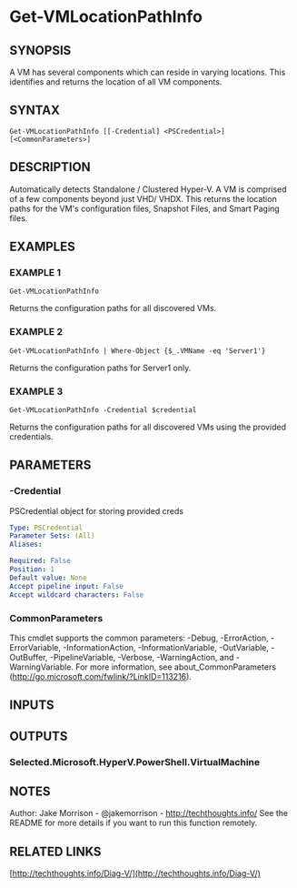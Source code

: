 ﻿---
external help file: Diag-V-help.xml
Module Name: Diag-V
online version: http://techthoughts.info/Diag-V/
schema: 2.0.0
---

# Get-VMLocationPathInfo

## SYNOPSIS
A VM has several components which can reside in varying locations.
This identifies and returns the location of all VM components.

## SYNTAX

```
Get-VMLocationPathInfo [[-Credential] <PSCredential>] [<CommonParameters>]
```

## DESCRIPTION
Automatically detects Standalone / Clustered Hyper-V.
A VM is comprised of a few components beyond just VHD/ VHDX.
This returns the location paths for the VM's configuration files, Snapshot Files, and Smart Paging files.

## EXAMPLES

### EXAMPLE 1
```
Get-VMLocationPathInfo
```

Returns the configuration paths for all discovered VMs.

### EXAMPLE 2
```
Get-VMLocationPathInfo | Where-Object {$_.VMName -eq 'Server1'}
```

Returns the configuration paths for Server1 only.

### EXAMPLE 3
```
Get-VMLocationPathInfo -Credential $credential
```

Returns the configuration paths for all discovered VMs using the provided credentials.

## PARAMETERS

### -Credential
PSCredential object for storing provided creds

```yaml
Type: PSCredential
Parameter Sets: (All)
Aliases:

Required: False
Position: 1
Default value: None
Accept pipeline input: False
Accept wildcard characters: False
```

### CommonParameters
This cmdlet supports the common parameters: -Debug, -ErrorAction, -ErrorVariable, -InformationAction, -InformationVariable, -OutVariable, -OutBuffer, -PipelineVariable, -Verbose, -WarningAction, and -WarningVariable.
For more information, see about_CommonParameters (http://go.microsoft.com/fwlink/?LinkID=113216).

## INPUTS

## OUTPUTS

### Selected.Microsoft.HyperV.PowerShell.VirtualMachine
## NOTES
Author: Jake Morrison - @jakemorrison - http://techthoughts.info/
See the README for more details if you want to run this function remotely.

## RELATED LINKS

[http://techthoughts.info/Diag-V/](http://techthoughts.info/Diag-V/)




